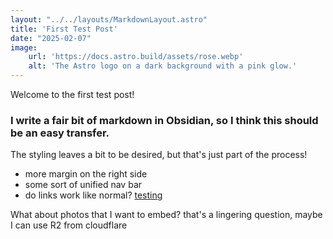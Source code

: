 ```yaml
---
layout: "../../layouts/MarkdownLayout.astro"
title: 'First Test Post'
date: "2025-02-07" 
image:
    url: 'https://docs.astro.build/assets/rose.webp'
    alt: 'The Astro logo on a dark background with a pink glow.'
---
```

Welcome to the first test post!

### I write a fair bit of markdown in Obsidian, so I think this should be an easy transfer. 

The styling leaves a bit to be desired, but that's just part of the process!
- more margin on the right side
- some sort of unified nav bar 
- do links work like normal? [testing](http://localhost:4321)


What about photos that I want to embed? that's a lingering question, maybe I can use R2 from cloudflare
